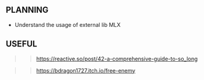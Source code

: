 ## PLANNING

- Understand the usage of external lib MLX










## USEFUL
>> https://reactive.so/post/42-a-comprehensive-guide-to-so_long

>> https://bdragon1727.itch.io/free-enemy